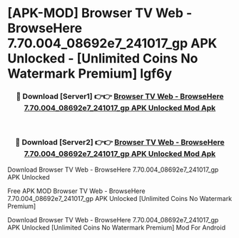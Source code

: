 # [APK-MOD] Browser TV Web - BrowseHere 7.70.004_08692e7_241017_gp APK Unlocked - [Unlimited Coins No Watermark Premium] lgf6y



<div align="center">
<h3>🔴 Download [Server1] 👉👉 <a href="https://momento.my/?title=Browser_TV_Web_-_BrowseHere_7.70.004_08692e7_241017_gp_APK_Unlocked">Browser TV Web - BrowseHere 7.70.004_08692e7_241017_gp APK Unlocked Mod Apk</a></h3><br>

<h3>🔴 Download [Server2] 👉👉 <a href="https://momento.my/?title=Browser_TV_Web_-_BrowseHere_7.70.004_08692e7_241017_gp_APK_Unlocked">Browser TV Web - BrowseHere 7.70.004_08692e7_241017_gp APK Unlocked Mod Apk</a></h3>
</div>



Download Browser TV Web - BrowseHere 7.70.004_08692e7_241017_gp APK Unlocked 

Free APK MOD Browser TV Web - BrowseHere 7.70.004_08692e7_241017_gp APK Unlocked [Unlimited Coins No Watermark Premium]

Download Browser TV Web - BrowseHere 7.70.004_08692e7_241017_gp APK Unlocked [Unlimited Coins No Watermark Premium] Mod For Android
